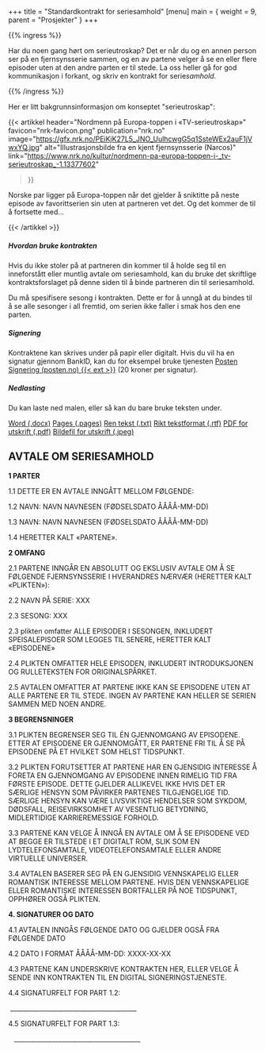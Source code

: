 +++
title = "Standardkontrakt for seriesamhold"
[menu]
main = { weight = 9, parent = "Prosjekter" }
+++

<!-- markdownlint-disable -->

{{% ingress %}}

Har du noen gang hørt om serieutroskap? Det er når du og en annen person ser på en fjernsynsserie
sammen, og en av partene velger å se en eller flere episoder uten at den andre parten er til stede.
La oss heller gå for god kommunikasjon i forkant, og skriv en kontrakt for serie*samhold*.

{{% /ingress %}}

Her er litt bakgrunnsinformasjon om konseptet "serieutroskap":

{{< artikkel
	header="Nordmenn på Europa-toppen i «TV-serieutroskap»"
	favicon="nrk-favicon.png"
	publication="nrk.no"
	image="https://gfx.nrk.no/PEiKjK27L5_JNO_UulhcwgG5q1SsteWEx2auF1jVwxYQ.jpg"
	alt="Illustrasjonsbilde fra en kjent fjernsynsserie (Narcos)"
	link="https://www.nrk.no/kultur/nordmenn-pa-europa-toppen-i-_tv-serieutroskap_-1.13377602"
>}}

Norske par ligger på Europa-toppen når det gjelder å sniktitte på neste episode av favorittserien
sin uten at partneren vet det. Og det kommer de til å fortsette med...

{{< /artikkel >}}


##### Hvordan bruke kontrakten

Hvis du ikke stoler på at partneren din kommer til å holde seg til en inneforstått eller muntlig
avtale om seriesamhold, kan du bruke det skriftlige kontraktsforslaget på denne siden til å
binde partneren din til seriesamhold.

Du må spesifisere sesong i kontrakten. Dette er for å unngå at du bindes til
å se alle sesonger i all fremtid, om serien ikke faller i smak hos den ene parten.

##### Signering

Kontraktene kan skrives under på papir eller digitalt. Hvis du vil ha en signatur gjennom BankID,
kan du for eksempel bruke tjenesten [Posten Signering
(posten.no) {{< ext >}}](https://signering.posten.no) (20 kroner per signatur).

##### Nedlasting

Du kan laste ned malen, eller så kan du bare bruke teksten under.

<p>
  <div class="btn-group" role="group" aria-label="Document Formats">
    <a href="word.docx" class="btn btn-outline-primary"><i class="fas fa-file-word"></i> Word (.docx)</a>
    <a href="pages.pages" class="btn btn-outline-primary"><i class="fas fa-file"></i> Pages (.pages)</a>
    <a href="txt.txt" class="btn btn-outline-primary"><i class="fas fa-file-alt"></i> Ren tekst (.txt)</a>
    <a href="rtf.rft" class="btn btn-outline-primary"><i class="fas fa-file-alt"></i> Rikt tekstformat (.rtf)</a>
    <a href="pdf.pdf" class="btn btn-outline-primary"><i class="fas fa-file-pdf"></i> PDF for utskrift (.pdf)</a>
    <a href="pdf.pdf" class="btn btn-outline-primary"><i class="fas fa-file-image"></i> Bildefil for utskrift (.jpeg)</a>
  </div>
</p>

<div class="p-3 border border-dark">

<h2>AVTALE OM SERIESAMHOLD</h2>

**1 PARTER**

1.1 DETTE ER EN AVTALE INNGÅTT MELLOM FØLGENDE: 

1.2 NAVN: NAVN NAVNESEN (FØDSELSDATO ÅÅÅÅ-MM-DD)

1.3 NAVN: NAVN NAVNESEN (FØDSELSDATO ÅÅÅÅ-MM-DD)

1.4 HERETTER KALT «PARTENE».

**2 OMFANG**

2.1 PARTENE INNGÅR EN ABSOLUTT OG  EKSLUSIV AVTALE OM Å SE FØLGENDE FJERNSYNSSERIE I HVERANDRES
NÆRVÆR (HERETTER KALT «PLIKTEN»):

2.2 NAVN PÅ SERIE: XXX

2.3 SESONG: XXX

2.3 plikten omfatter ALLE EPISODER I SESONGEN, INKLUDERT SPEISALEPISOER SOM LEGGES TIL SENERE, 
HERETTER KALT «EPISODENE»

2.4 PLIKTEN OMFATTER HELE EPISODEN, INKLUDERT INTRODUKSJONEN OG RULLETEKSTEN FOR ORIGINALSPÅRKET.

2.5 AVTALEN OMFATTER AT PARTENE IKKE KAN SE EPISODENE UTEN AT ALLE PARTENE ER TIL STEDE. INGEN AV
PARTENE KAN HELLER SE SERIEN SAMMEN MED NOEN ANDRE.

**3 BEGRENSNINGER**

3.1 PLIKTEN BEGRENSER SEG TIL ÉN GJENNOMGANG AV EPISODENE. ETTER AT EPISODENE ER GJENNOMGÅTT, ER
PARTENE FRI TIL Å SE PÅ EPISODENE PÅ ET HVILKET SOM HELST TIDSPUNKT.

3.2 PLIKTEN FORUTSETTER AT PARTENE HAR EN GJENSIDIG INTERESSE Å FORETA EN GJENNOMGANG AV EPISODENE
INNEN RIMELIG TID FRA FØRSTE EPISODE. DETTE GJELDER ALLIKEVEL IKKE HVIS DET ER SÆRLIGE HENSYN SOM
PÅVIRKER PARTENES TILGJENGELIGE TID. SÆRLIGE HENSYN KAN VÆRE LIVSVIKTIGE HENDELSER SOM SYKDOM,
DØDSFALL, REISEVIRKSOMHET AV VESENTLIG BETYDNING, MIDLERTIDIGE KARRIEREMESSIGE FORHOLD.

3.3 PARTENE KAN VELGE Å INNGÅ EN AVTALE OM Å SE EPISODENE VED AT BEGGE ER TILSTEDE I ET DIGITALT
ROM, SLIK SOM EN LYDTELEFONSAMTALE, VIDEOTELEFONSAMTALE ELLER ANDRE VIRTUELLE UNIVERSER.

3.4 AVTALEN BASERER SEG PÅ EN GJENSIDIG VENNSKAPELIG ELLER ROMANTISK INTERESSE MELLOM PARTENE.
HVIS DEN VENNSKAPELIGE ELLER ROMANTISKE INTERESSEN BORTFALLER PÅ NOE TIDSPUNKT, OPPHØRER OGSÅ
PLIKTEN.

**4. SIGNATURER OG DATO**

4.1 AVTALEN INNGÅS FØLGENDE DATO OG GJELDER OGSÅ FRA FØLGENDE DATO

4.2 DATO I FORMAT ÅÅÅÅ-MM-DD: 
XXXX-XX-XX

4.3 PARTENE KAN UNDERSKRIVE KONTRAKTEN HER, ELLER VELGE Å SENDE INN KONTRAKTEN TIL EN DIGITAL
SIGNERINGSTJENESTE.

4.4 SIGNATURFELT FOR PART 1.2:



 ________________________________________

4.5 SIGNATURFELT FOR PART 1.3:



 
 ________________________________________
</div>
